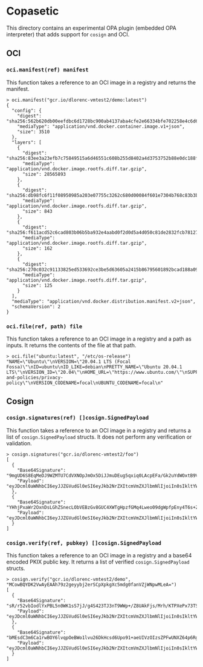 # Copasetic

This directory contains an experimental OPA plugin (embedded OPA interpreter) that adds support for `cosign` and OCI.

## OCI

### `oci.manifest(ref) manifest`

This function takes a reference to an OCI image in a registry and returns the manifest.

```
> oci.manifest("gcr.io/dlorenc-vmtest2/demo:latest")
{
  "config": {
    "digest": "sha256:562b620db00eefdbc6d1728bc900ab4137aba4cfe2e66334bfe702258e4c6d6f",
    "mediaType": "application/vnd.docker.container.image.v1+json",
    "size": 3510
  },
  "layers": [
    {
      "digest": "sha256:83ee3a23efb7c75849515a6d46551c608b255d8402a4d3753752b88e0dc188fa",
      "mediaType": "application/vnd.docker.image.rootfs.diff.tar.gzip",
      "size": 28565893
    },
    {
      "digest": "sha256:db98fc6f11f08950985a203e07755c3262c680d00084f601e7304b768c83b3b1",
      "mediaType": "application/vnd.docker.image.rootfs.diff.tar.gzip",
      "size": 843
    },
    {
      "digest": "sha256:f611acd52c6cad803b06b5ba932e4aabd0f2d0d5a4d050c81de2832fcb781274",
      "mediaType": "application/vnd.docker.image.rootfs.diff.tar.gzip",
      "size": 162
    },
    {
      "digest": "sha256:270c032c91133825ed533692ce3be5d63605a2415b86795601892bcad188a095",
      "mediaType": "application/vnd.docker.image.rootfs.diff.tar.gzip",
      "size": 125
    }
  ],
  "mediaType": "application/vnd.docker.distribution.manifest.v2+json",
  "schemaVersion": 2
}
```

### `oci.file(ref, path) file`

This function takes a reference to an OCI image in a registry and a path as inputs.
It returns the contents of the file at that path.

```
> oci.file("ubuntu:latest", "/etc/os-release")
"NAME=\"Ubuntu\"\nVERSION=\"20.04.1 LTS (Focal Fossa)\"\nID=ubuntu\nID_LIKE=debian\nPRETTY_NAME=\"Ubuntu 20.04.1 LTS\"\nVERSION_ID=\"20.04\"\nHOME_URL=\"https://www.ubuntu.com/\"\nSUPPORT_URL=\"https://help.ubuntu.com/\"\nBUG_REPORT_URL=\"https://bugs.launchpad.net/ubuntu/\"\nPRIVACY_POLICY_URL=\"https://www.ubuntu.com/legal/terms-and-policies/privacy-policy\"\nVERSION_CODENAME=focal\nUBUNTU_CODENAME=focal\n"
```

## Cosign

### `cosign.signatures(ref) []cosign.SignedPayload`

This function takes a reference to an OCI image in a registry and returns a list of `cosign.SignedPayload` structs.
It does not perform any verification or validation.

```
> cosign.signatures("gcr.io/dlorenc-vmtest2/foo")
[
  {
    "Base64Signature": "9mgUD6S8EqMeDJ9WZMTU7CdVXNOpJmOx5DiJJmuDEug5qxiq0LAcpEFa/Gk2uYdWOxtB9VX29req97M1WiQzDQ==",
    "Payload": "eyJDcml0aWNhbCI6eyJJZGVudGl0eSI6eyJkb2NrZXItcmVmZXJlbmNlIjoiIn0sIkltYWdlIjp7IkRvY2tlci1tYW5pZmVzdC1kaWdlc3QiOiI4N2VmNjBmNTU4YmFkNzliZWVhNjQyNWEzYjI4OTg5ZjAxZGQ0MTcxNjQxNTBhYjNiYWFiOThkY2JmMDRkZWY4In0sIlR5cGUiOiJjb3NpZ24gY29udGFpbmVyIHNpZ25hdHVyZSJ9LCJPcHRpb25hbCI6bnVsbH0="
  },
  {
    "Base64Signature": "YHhjPxaWr2OxnDsLGhZSnecLObVEBzGv8GUC4XWTgHpzfGMq4Lweo09dgWpfpEny4T6s+ZIZJmZxHSN+QLVvAg==",
    "Payload": "eyJDcml0aWNhbCI6eyJJZGVudGl0eSI6eyJkb2NrZXItcmVmZXJlbmNlIjoiIn0sIkltYWdlIjp7IkRvY2tlci1tYW5pZmVzdC1kaWdlc3QiOiI4N2VmNjBmNTU4YmFkNzliZWVhNjQyNWEzYjI4OTg5ZjAxZGQ0MTcxNjQxNTBhYjNiYWFiOThkY2JmMDRkZWY4In0sIlR5cGUiOiJjb3NpZ24gY29udGFpbmVyIHNpZ25hdHVyZSJ9LCJPcHRpb25hbCI6eyJmb28iOiJiYXIifX0="
  }
]
```

### `cosign.verify(ref, pubkey) []cosign.SignedPayload`

This function takes a reference to an OCI image in a registry and a base64 encoded PKIX public key.
It returns a list of verified `cosign.SignedPayload` structs.

```
> cosign.verify("gcr.io/dlorenc-vmtest2/demo", "MCowBQYDK2VwAyEAAh79z2geyybj2erSCpXpkgXc5mdg0fanVZjWNpwMLeA=")
[
  {
    "Base64Signature": "sR/r52vbIodlYxPBL5n0WK1sS7jJ/g4S423TJ3nT9WWp+/Z8UAkFjs/Mrh/KTPXePx73TSNabN8S+tu/A/BMAw==",
    "Payload": "eyJDcml0aWNhbCI6eyJJZGVudGl0eSI6eyJkb2NrZXItcmVmZXJlbmNlIjoiIn0sIkltYWdlIjp7IkRvY2tlci1tYW5pZmVzdC1kaWdlc3QiOiI5N2ZjMjIyY2VlNzk5MWI1YjA2MWQ0ZDRhZmRiNWYzNDI4ZmNiMGM5MDU0ZTE2OTAzMTM3ODZiZWZhMWU0ZTM2In0sIlR5cGUiOiJjb3NpZ24gY29udGFpbmVyIHNpZ25hdHVyZSJ9LCJPcHRpb25hbCI6eyJ0YWciOiJzaWduZWR0YWcifX0="
  },
  {
    "Base64Signature": "bMEsdC3m6Ca1rwBOY6lvqpOeBWo1lvu26DkHcsd6Upo91+aeUIVzOIzsZPFwUNXZ64p6RgLWGol2vP/3nrZNDw==",
    "Payload": "eyJDcml0aWNhbCI6eyJJZGVudGl0eSI6eyJkb2NrZXItcmVmZXJlbmNlIjoiIn0sIkltYWdlIjp7IkRvY2tlci1tYW5pZmVzdC1kaWdlc3QiOiI5N2ZjMjIyY2VlNzk5MWI1YjA2MWQ0ZDRhZmRiNWYzNDI4ZmNiMGM5MDU0ZTE2OTAzMTM3ODZiZWZhMWU0ZTM2In0sIlR5cGUiOiJjb3NpZ24gY29udGFpbmVyIHNpZ25hdHVyZSJ9LCJPcHRpb25hbCI6eyJzaWduZWR0YWciOiJzaWduZWR0YWcifX0="
  }
]
```

